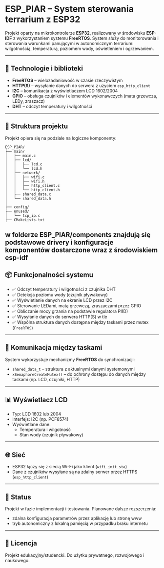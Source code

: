# ESP_PIAR – System sterowania terrarium z ESP32

Projekt oparty na mikrokontrolerze **ESP32**, realizowany w środowisku **ESP-IDF** z wykorzystaniem systemu **FreeRTOS**. System służy do monitorowania i sterowania warunkami panującymi w autonomicznym terrarium: wilgotnością, temperaturą, poziomem wody, oświetleniem i ogrzewaniem.

---

## 🔧 Technologie i biblioteki

- **FreeRTOS** – wielozadaniowość w czasie rzeczywistym
- **HTTP(S)** – wysyłanie danych do serwera z użyciem `esp_http_client`
- **I2C** – komunikacja z wyświetlaczem LCD 1602/2004
- **GPIO** – obsługa czujników i elementów wykonawczych (mata grzewcza, LEDy, zraszacz)
- **DHT** – odczyt temperatury i wilgotności

---

## 📁 Struktura projektu

Projekt opiera się na podziale na logiczne komponenty:


```
ESP_PIAR/
├── main/
│   ├── main.c
│   ├── lcd/
│   │   ├── lcd.c
│   │   └── lcd.h
│   ├── network/
│   │   ├── wifi.c
│   │   ├── wifi.h
│   │   ├── http_client.c
│   │   └── http_client.h
│   ├── shared_data.c
│   └── shared_data.h
│
├── config/
├── unused/
│   └── tcp_ip.c
├── CMakeLists.txt
```
w folderze ESP_PIAR/components znajdują się podstawowe drivery i konfiguracje komponentów dostarczone wraz z środowiskiem esp-idf
---

## 📦 Funkcjonalności systemu

- ✅ Odczyt temperatury i wilgotności z czujnika DHT
- ✅ Detekcja poziomu wody (czujnik pływakowy)
- ✅ Wyświetlanie danych na ekranie LCD przez I2C
- ✅ Sterowanie LEDami, matą grzewczą, zraszaczami przez GPIO
- ✅ Obliczanie mocy grzania na podstawie regulatora PI(D)
- ✅ Wysyłanie danych do serwera HTTP(S) w tle
- ✅ Wspólna struktura danych dostępna między taskami przez mutex (`FreeRTOS`)

---

## 🔄 Komunikacja między taskami

System wykorzystuje mechanizmy **FreeRTOS** do synchronizacji:

- `shared_data_t` – struktura z aktualnymi danymi systemowymi
- `xSemaphoreCreateMutex()` – do ochrony dostępu do danych między taskami (np. LCD, czujniki, HTTP)

---

## 📊 Wyświetlacz LCD

- Typ: LCD 1602 lub 2004
- Interfejs: I2C (np. PCF8574)
- Wyświetlane dane:
  - Temperatura i wilgotność
  - Stan wody (czujnik pływakowy)

---

## 🌐 Sieć

- ESP32 łączy się z siecią Wi-Fi jako klient (`wifi_init_sta`)
- Dane z czujników wysyłane są na zdalny serwer przez HTTPS (`esp_http_client`)

---

## 🚀 Status

Projekt w fazie implementacji i testowania.
Planowane dalsze rozszerzenia:
- zdalna konfiguracja parametrów przez aplikację lub stronę www
- tryb autonomiczny z lokalną pamięcią w przypadku braku internetu

---

## 📜 Licencja

Projekt edukacyjny/studencki. Do użytku prywatnego, rozwojowego i naukowego.

